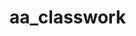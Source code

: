# aa_classwork
 
 
                       
                       
      
 
                       
                       
      
 
                       
                       
      
 
                       
                       
     
 
 
                       
                       
       
 
                       
                       
      
 
                       
                       
      
 
                       
                       
     
 
                       
                       
      
 
                       
                       
      
 
                       
                       
     
